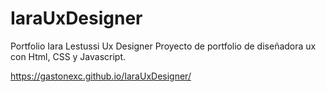 # IaraUxDesigner
Portfolio Iara Lestussi Ux Designer
Proyecto de portfolio de diseñadora ux con Html, CSS y Javascript.


https://gastonexc.github.io/IaraUxDesigner/
